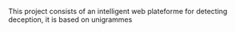 This project consists of an intelligent web plateforme for detecting deception, it is based on unigrammes
